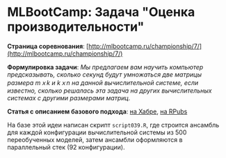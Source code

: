# MLBootCamp: Задача "Оценка производительности"

**Страница соревнования**: [http://mlbootcamp.ru/championship/7/](http://mlbootcamp.ru/championship/7/)

**Формулировка задачи**: *Мы предлагаем вам научить компьютер предсказывать, сколько секунд будут умножаться две матрицы размера mｘk и kｘn на данной вычислительной системе, если известно, сколько решалась эта задача на других вычислительных системах с другими размерами матриц.*

**Статья с описанием базового подхода**: [на Хабре](https://habrahabr.ru/post/306198/), [на RPubs](http://rpubs.com/yurkai/mlbootcamp)

На базе этой идеи написан скрипт `script039.R`, где строится ансамбль для каждой конфигурации вычислительной системы из 500 переобученных моделей, затем ансамбли оформляются в параллельный стек (92 конфигурации).

